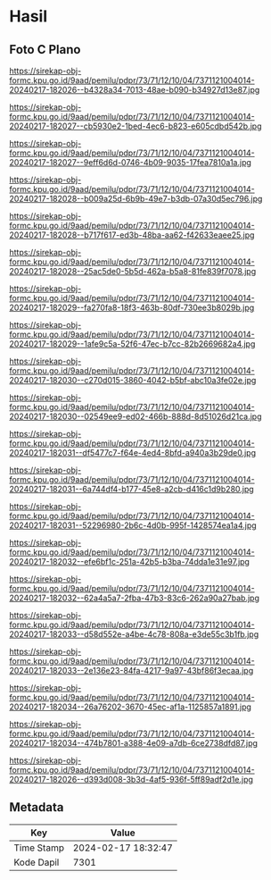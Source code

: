 # Hasil

## Foto C Plano

https://sirekap-obj-formc.kpu.go.id/9aad/pemilu/pdpr/73/71/12/10/04/7371121004014-20240217-182026--b4328a34-7013-48ae-b090-b34927d13e87.jpg

https://sirekap-obj-formc.kpu.go.id/9aad/pemilu/pdpr/73/71/12/10/04/7371121004014-20240217-182027--cb5930e2-1bed-4ec6-b823-e605cdbd542b.jpg

https://sirekap-obj-formc.kpu.go.id/9aad/pemilu/pdpr/73/71/12/10/04/7371121004014-20240217-182027--9eff6d6d-0746-4b09-9035-17fea7810a1a.jpg

https://sirekap-obj-formc.kpu.go.id/9aad/pemilu/pdpr/73/71/12/10/04/7371121004014-20240217-182028--b009a25d-6b9b-49e7-b3db-07a30d5ec796.jpg

https://sirekap-obj-formc.kpu.go.id/9aad/pemilu/pdpr/73/71/12/10/04/7371121004014-20240217-182028--b717f617-ed3b-48ba-aa62-f42633eaee25.jpg

https://sirekap-obj-formc.kpu.go.id/9aad/pemilu/pdpr/73/71/12/10/04/7371121004014-20240217-182028--25ac5de0-5b5d-462a-b5a8-81fe839f7078.jpg

https://sirekap-obj-formc.kpu.go.id/9aad/pemilu/pdpr/73/71/12/10/04/7371121004014-20240217-182029--fa270fa8-18f3-463b-80df-730ee3b8029b.jpg

https://sirekap-obj-formc.kpu.go.id/9aad/pemilu/pdpr/73/71/12/10/04/7371121004014-20240217-182029--1afe9c5a-52f6-47ec-b7cc-82b2669682a4.jpg

https://sirekap-obj-formc.kpu.go.id/9aad/pemilu/pdpr/73/71/12/10/04/7371121004014-20240217-182030--c270d015-3860-4042-b5bf-abc10a3fe02e.jpg

https://sirekap-obj-formc.kpu.go.id/9aad/pemilu/pdpr/73/71/12/10/04/7371121004014-20240217-182030--02549ee9-ed02-466b-888d-8d51026d21ca.jpg

https://sirekap-obj-formc.kpu.go.id/9aad/pemilu/pdpr/73/71/12/10/04/7371121004014-20240217-182031--df5477c7-f64e-4ed4-8bfd-a940a3b29de0.jpg

https://sirekap-obj-formc.kpu.go.id/9aad/pemilu/pdpr/73/71/12/10/04/7371121004014-20240217-182031--6a744df4-b177-45e8-a2cb-d416c1d9b280.jpg

https://sirekap-obj-formc.kpu.go.id/9aad/pemilu/pdpr/73/71/12/10/04/7371121004014-20240217-182031--52296980-2b6c-4d0b-995f-1428574ea1a4.jpg

https://sirekap-obj-formc.kpu.go.id/9aad/pemilu/pdpr/73/71/12/10/04/7371121004014-20240217-182032--efe6bf1c-251a-42b5-b3ba-74dda1e31e97.jpg

https://sirekap-obj-formc.kpu.go.id/9aad/pemilu/pdpr/73/71/12/10/04/7371121004014-20240217-182032--62a4a5a7-2fba-47b3-83c6-262a90a27bab.jpg

https://sirekap-obj-formc.kpu.go.id/9aad/pemilu/pdpr/73/71/12/10/04/7371121004014-20240217-182033--d58d552e-a4be-4c78-808a-e3de55c3b1fb.jpg

https://sirekap-obj-formc.kpu.go.id/9aad/pemilu/pdpr/73/71/12/10/04/7371121004014-20240217-182033--2e136e23-84fa-4217-9a97-43bf86f3ecaa.jpg

https://sirekap-obj-formc.kpu.go.id/9aad/pemilu/pdpr/73/71/12/10/04/7371121004014-20240217-182034--26a76202-3670-45ec-af1a-1125857a1891.jpg

https://sirekap-obj-formc.kpu.go.id/9aad/pemilu/pdpr/73/71/12/10/04/7371121004014-20240217-182034--474b7801-a388-4e09-a7db-6ce2738dfd87.jpg

https://sirekap-obj-formc.kpu.go.id/9aad/pemilu/pdpr/73/71/12/10/04/7371121004014-20240217-182026--d393d008-3b3d-4af5-936f-5ff89adf2d1e.jpg


## Metadata

| Key        | Value               |
| ---------- | ------------------- |
| Time Stamp | 2024-02-17 18:32:47 |
| Kode Dapil | 7301                |



